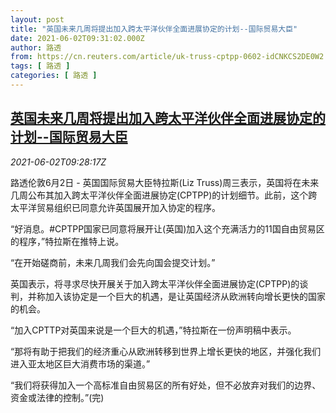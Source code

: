 ```yaml
---
layout: post
title: "英国未来几周将提出加入跨太平洋伙伴全面进展协定的计划--国际贸易大臣"
date: 2021-06-02T09:31:02.000Z
author: 路透
from: https://cn.reuters.com/article/uk-truss-cptpp-0602-idCNKCS2DE0W2
tags: [ 路透 ]
categories: [ 路透 ]
---
```

<!--1622626262000-->
[英国未来几周将提出加入跨太平洋伙伴全面进展协定的计划--国际贸易大臣](https://cn.reuters.com/article/uk-truss-cptpp-0602-idCNKCS2DE0W2)
------

<div>
<div><i>2021-06-02T09:28:17Z</i></div><p>路透伦敦6月2日 - 英国国际贸易大臣特拉斯(Liz Truss)周三表示，英国将在未来几周公布其加入跨太平洋伙伴全面进展协定(CPTPP)的计划细节。此前，这个跨太平洋贸易组织已同意允许英国展开加入协定的程序。</p><p>“好消息。#CPTPP国家已同意将展开让(英国)加入这个充满活力的11国自由贸易区的程序，”特拉斯在推特上说。</p><p>“在开始磋商前，未来几周我们会先向国会提交计划。”</p><p>英国表示，将寻求尽快开展关于加入跨太平洋伙伴全面进展协定(CPTPP)的谈判，并称加入该协定是一个巨大的机遇，是让英国经济从欧洲转向增长更快的国家的机会。</p><p>“加入CPTTP对英国来说是一个巨大的机遇，”特拉斯在一份声明稿中表示。</p><p>“那将有助于把我们的经济重心从欧洲转移到世界上增长更快的地区，并强化我们进入亚太地区巨大消费市场的渠道。”</p><p>“我们将获得加入一个高标准自由贸易区的所有好处，但不必放弃对我们的边界、资金或法律的控制。”(完)</p>
</div>
